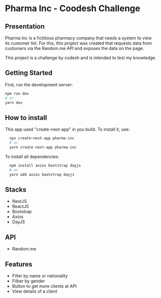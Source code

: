 # Pharma Inc - Coodesh Challenge
## Presentation
Pharma Inc is a fictitious pharmacy company that needs a system to view its customer list. For this, this project was created that requests data from customers via the Random.me API and exposes the data on the page.

This project is a challenge by codesh and is intended to test my knowledge.

## Getting Started

First, run the development server:

```bash
npm run dev
# or
yarn dev
```

## How to install

This app used "create-next-app" in you build. To install it, use:

```bash
  npx create-next-app pharma-inc
  # or
  yarn create next-app pharma-inc
```

To install all dependencies:

```bash
  npm install axios bootstrap dayjs
  # or
  yarn add axios bootstrap dayjs
```

## Stacks
- NextJS
- ReactJS
- Bootstrap
- Axios
- DayJS

## API
- Random.me

## Features
- Filter by name or nationality
- Filber by gender
- Button to get more clients at API
- View details of a client

